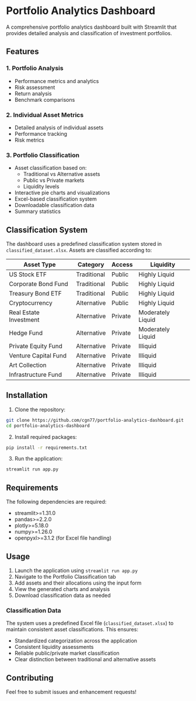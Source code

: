 # Portfolio Analytics Dashboard

A comprehensive portfolio analytics dashboard built with Streamlit that provides detailed analysis and classification of investment portfolios.

## Features

### 1. Portfolio Analysis

- Performance metrics and analytics
- Risk assessment
- Return analysis
- Benchmark comparisons

### 2. Individual Asset Metrics

- Detailed analysis of individual assets
- Performance tracking
- Risk metrics

### 3. Portfolio Classification

- Asset classification based on:
  - Traditional vs Alternative assets
  - Public vs Private markets
  - Liquidity levels
- Interactive pie charts and visualizations
- Excel-based classification system
- Downloadable classification data
- Summary statistics

## Classification System

The dashboard uses a predefined classification system stored in `classified_dataset.xlsx`. Assets are classified according to:

| Asset Type             | Category    | Access  | Liquidity         |
| ---------------------- | ----------- | ------- | ----------------- |
| US Stock ETF           | Traditional | Public  | Highly Liquid     |
| Corporate Bond Fund    | Traditional | Public  | Highly Liquid     |
| Treasury Bond ETF      | Traditional | Public  | Highly Liquid     |
| Cryptocurrency         | Alternative | Public  | Highly Liquid     |
| Real Estate Investment | Alternative | Private | Moderately Liquid |
| Hedge Fund             | Alternative | Private | Moderately Liquid |
| Private Equity Fund    | Alternative | Private | Illiquid          |
| Venture Capital Fund   | Alternative | Private | Illiquid          |
| Art Collection         | Alternative | Private | Illiquid          |
| Infrastructure Fund    | Alternative | Private | Illiquid          |

## Installation

1. Clone the repository:

```bash
git clone https://github.com/cgn77/portfolio-analytics-dashboard.git
cd portfolio-analytics-dashboard
```

2. Install required packages:

```bash
pip install -r requirements.txt
```

3. Run the application:

```bash
streamlit run app.py
```

## Requirements

The following dependencies are required:

- streamlit>=1.31.0
- pandas>=2.2.0
- plotly>=5.18.0
- numpy>=1.26.0
- openpyxl>=3.1.2 (for Excel file handling)

## Usage

1. Launch the application using `streamlit run app.py`
2. Navigate to the Portfolio Classification tab
3. Add assets and their allocations using the input form
4. View the generated charts and analysis
5. Download classification data as needed

### Classification Data

The system uses a predefined Excel file (`classified_dataset.xlsx`) to maintain consistent asset classifications. This ensures:

- Standardized categorization across the application
- Consistent liquidity assessments
- Reliable public/private market classification
- Clear distinction between traditional and alternative assets

## Contributing

Feel free to submit issues and enhancement requests!

